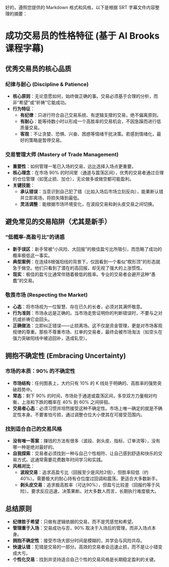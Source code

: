 好的，遵照您提供的 Markdown 格式和风格，以下是根据 SRT 字幕文件内容整理的摘要：

# 成功交易员的性格特征 (基于 Al Brooks 课程字幕)

## 优秀交易员的核心品质

### 纪律与耐心 (Discipline & Patience)
-   **核心原则**：无论意愿如何，始终做正确的事。交易必须基于合理的分析，而非“希望”或“祈祷”它能成功。
-   **行为特征**：
    -   **有纪律**：只进行符合自己交易系统、有逻辑支撑的交易，绝不偏离原则。
    -   **有耐心**：能等待数小时以形成一个高胜率的交易机会，不因急躁而进行低质量交易。
    -   **客观**：不让贪婪、恐惧、兴奋、困惑等情绪干扰决策。若感到情绪化，最好的策略是暂停交易。

### 交易管理大师 (Mastery of Trade Management)
-   **重要性**：如何管理一笔已入场的交易，远比选择入场点更重要。
-   **核心理念**：在市场 90% 的时间里（通道与震荡区间），优秀的交易者通过合理的仓位管理（如宽止损、加仓），无论做多或做空都可能盈利。
-   **关键技能**：
    -   **承认错误**：当意识到自己犯了错（比如入场后市场立刻反向），能果断认错并立即离场，将损失降到最低。
    -   **灵活调整**：能根据市场环境变化，在波段交易和剥头皮交易之间切换。

## 避免常见的交易陷阱（尤其是新手）

### “低概率-高盈亏比”的诱惑
-   **新手误区**：新手常被“小风险、大回报”的极佳盈亏比所吸引，而忽略了成功的概率极低这一事实。
-   **典型案例**：在连续8根强阳线的背景下，仅因看到一个看似“楔形顶”的形态就急于做空。他们只看到了潜在的高回报，却无视了强大的上涨惯性。
-   **现实**：极佳的盈亏比通常伴随着极低的胜率。专业的交易者会避开这种“愚蠢”的交易。

### 敬畏市场 (Respecting the Market)
-   **心态**：将市场视为一位智慧、存在已久的长者，必须对其满怀敬意。
-   **行为准则**：市场永远是正确的。当市场走势证明你的判断错误时，不要与之对抗或祈祷它会回头。
-   **正确做法**：立即纠正错误——止损离场。这不仅是资金管理，更是对市场客观规律的尊重。那些不尊重市场、扛单的交易者，最终会被市场淘汰（如空头在强力突破阳线中被迫回补，造成轧空）。

## 拥抱不确定性 (Embracing Uncertainty)

### 市场的本质：90% 的不确定性
-   **市场结构**：任何图表上，大约只有 10% 的 K 线处于明确的、高胜率的强势突破趋势中。
-   **常态**：剩下 90% 的时间，市场处于通道或震荡区间，多空双方力量相对均衡，上涨和下跌的概率在 40% 到 60% 之间徘徊。
-   **交易者心态**：必须习惯并坦然接受这种不确定性。市场上唯一确定的就是不确定性本身。不要害怕亏损，通过调整仓位大小使其在可接受范围内。

### 找到适合自己的交易风格
-   **没有唯一答案**：赚钱的方法有很多（波段、剥头皮、指标、订单流等），没有哪一种是绝对最好的。
-   **自我探索**：交易者必须找到一种与自己个性相符、让自己感到舒适和快乐的交易方式。这通常需要花费数年时间学习和实践。
-   **风格对比**：
    -   **波段交易**：追求高盈亏比（回报至少是风险2倍），但胜率较低（约40%）。需要极大的耐心持有仓位度过回调和震荡。更适合大多数新手。
    -   **剥头皮交易**：追求极高胜率（可达90%），但盈亏比较差（回报约等于风险）。要求反应迅速，决策果断。对大多数人而言，长期执行难度极大。

## 总结原则
-   **纪律胜于希望**：只做有逻辑依据的交易，而不是凭感觉和希望。
-   **管理重于入场**：交易成功与否，90% 取决于入场后的管理，而非入场点本身。
-   **拥抱不确定性**：接受市场大部分时间是模糊的，并学会与风险共存。
-   **快速认错**：犯错是交易的一部分。高效的交易者会迅速止损，而不是让小错变成大亏。
-   **个性化交易**：找到并坚持适合自己个性的交易风格是长期稳定盈利的关键。